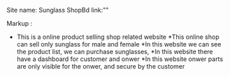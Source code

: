 Site name: Sunglass ShopBd
link:""

Markup : 
* This is a online product selling shop related website 
*This online shop can sell only sunglass for male and female 
*In this website we can see the product list, we can purchase sunglasses,
*In this website there have a dashboard for customer and onwer
*In this website onwer parts are only visible for the onwer, and secure by the customer
